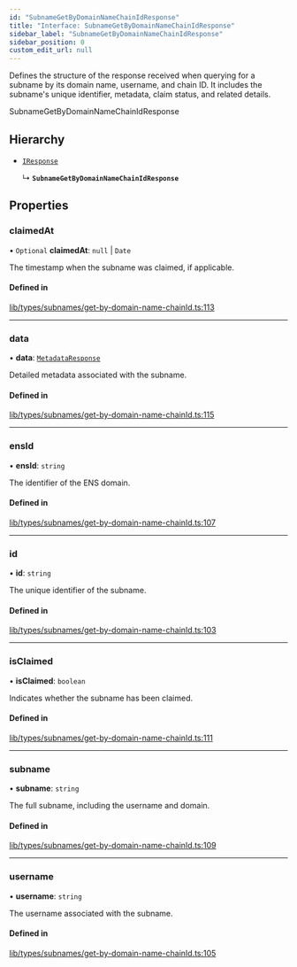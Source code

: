 ```yaml
---
id: "SubnameGetByDomainNameChainIdResponse"
title: "Interface: SubnameGetByDomainNameChainIdResponse"
sidebar_label: "SubnameGetByDomainNameChainIdResponse"
sidebar_position: 0
custom_edit_url: null
---
```


Defines the structure of the response received when querying for a subname by its domain name, username, and chain ID.
It includes the subname's unique identifier, metadata, claim status, and related details.

 SubnameGetByDomainNameChainIdResponse

## Hierarchy

- [`IResponse`](IResponse.md)

  ↳ **`SubnameGetByDomainNameChainIdResponse`**

## Properties

### claimedAt

• `Optional` **claimedAt**: ``null`` \| `Date`

The timestamp when the subname was claimed, if applicable.

#### Defined in

[lib/types/subnames/get-by-domain-name-chainId.ts:113](https://github.com/JustaName-id/JustaName-sdk/blob/4ff9084/packages/@justaname.id/sdk/src/lib/types/subnames/get-by-domain-name-chainId.ts#L113)

___

### data

• **data**: [`MetadataResponse`](MetadataResponse.md)

Detailed metadata associated with the subname.

#### Defined in

[lib/types/subnames/get-by-domain-name-chainId.ts:115](https://github.com/JustaName-id/JustaName-sdk/blob/4ff9084/packages/@justaname.id/sdk/src/lib/types/subnames/get-by-domain-name-chainId.ts#L115)

___

### ensId

• **ensId**: `string`

The identifier of the ENS domain.

#### Defined in

[lib/types/subnames/get-by-domain-name-chainId.ts:107](https://github.com/JustaName-id/JustaName-sdk/blob/4ff9084/packages/@justaname.id/sdk/src/lib/types/subnames/get-by-domain-name-chainId.ts#L107)

___

### id

• **id**: `string`

The unique identifier of the subname.

#### Defined in

[lib/types/subnames/get-by-domain-name-chainId.ts:103](https://github.com/JustaName-id/JustaName-sdk/blob/4ff9084/packages/@justaname.id/sdk/src/lib/types/subnames/get-by-domain-name-chainId.ts#L103)

___

### isClaimed

• **isClaimed**: `boolean`

Indicates whether the subname has been claimed.

#### Defined in

[lib/types/subnames/get-by-domain-name-chainId.ts:111](https://github.com/JustaName-id/JustaName-sdk/blob/4ff9084/packages/@justaname.id/sdk/src/lib/types/subnames/get-by-domain-name-chainId.ts#L111)

___

### subname

• **subname**: `string`

The full subname, including the username and domain.

#### Defined in

[lib/types/subnames/get-by-domain-name-chainId.ts:109](https://github.com/JustaName-id/JustaName-sdk/blob/4ff9084/packages/@justaname.id/sdk/src/lib/types/subnames/get-by-domain-name-chainId.ts#L109)

___

### username

• **username**: `string`

The username associated with the subname.

#### Defined in

[lib/types/subnames/get-by-domain-name-chainId.ts:105](https://github.com/JustaName-id/JustaName-sdk/blob/4ff9084/packages/@justaname.id/sdk/src/lib/types/subnames/get-by-domain-name-chainId.ts#L105)
